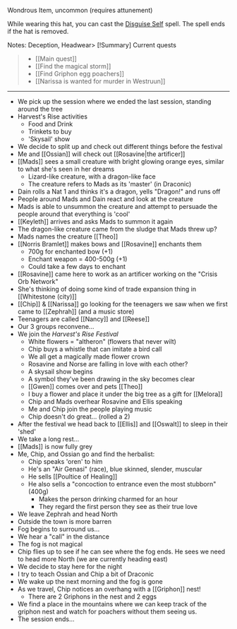 Wondrous Item, uncommon (requires attunement)

While wearing this hat, you can cast the [Disguise Self](https://www.dndbeyond.com/spells/2619102-disguise-self) spell. The spell ends if the hat is removed.

Notes: Deception, Headwear> [!Summary] Current quests
> - [[Main quest]]
> - [[Find the magical storm]]
> - [[Find Griphon egg poachers]]
> - [[Narissa is wanted for murder in Westruun]]

---
- We pick up the session where we ended the last session, standing around the tree
- Harvest's Rise activities
	- Food and Drink
	- Trinkets to buy
	- 'Skysail' show
- We decide to split up and check out different things before the festival
- Me and [[Ossian]] will check out [[Rosavine|the artificer]]
- [[Mads]] sees a small creature with bright glowing orange eyes, similar to what she's seen in her dreams
	- Lizard-like creature, with a dragon-like face
	- The creature refers to Mads as its 'master' (in Draconic)
- Dain rolls a Nat 1 and thinks it's a dragon, yells "Dragon!" and runs off
- People around Mads and Dain react and look at the creature
- Mads is able to unsummon the creature and attempt to persuade the people around that everything is 'cool'
- [[Keyleth]] arrives and asks Mads to summon it again
- The dragon-like creature came from the sludge that Mads threw up?
- Mads names the creature [[Theo]]
- [[Norris Bramlet]] makes bows and [[Rosavine]] enchants them
	- 700g for enchanted bow (+1)
	- Enchant weapon = 400-500g (+1)
	- Could take a few days to enchant
- [[Rosavine]] came here to work as an artificer working on the "Crisis Orb Network"
- She's thinking of doing some kind of trade expansion thing in [[Whitestone (city)]] 
- [[Chip]] & [[Narissa]] go looking for the teenagers we saw when we first came to [[Zephrah]] (and a music store)
- Teenagers are called [[Nancy]] and [[Reese]]
- Our 3 groups reconvene...
- We join the *Harvest's Rise Festival*
	- White flowers = "altheron" (flowers that never wilt)
	- Chip buys a whistle that can imitate a bird call
	- We all get a magically made flower crown
	- Rosavine and Norse are falling in love with each other?
	- A skysail show begins
	- A symbol they've been drawing in the sky becomes clear
	- [[Gwen]] comes over and pets [[Theo]]
	- I buy a flower and place it under the big tree as a gift for [[Melora]]
	- Chip and Mads overhear Rosavine and Ellis speaking
	- Me and Chip join the people playing music
	- Chip doesn't do great... (rolled a 2)
- After the festival we head back to [[Ellis]] and [[Oswalt]] to sleep in their 'shed'
- We take a long rest...
- [[Mads]] is now fully grey
- Me, Chip, and Ossian go and find the herbalist:
	- Chip speaks 'oren' to him
	- He's an "Air Genasi" (race), blue skinned, slender, muscular
	- He sells [[Poultice of Healing]]
	- He also sells a "concoction to entrance even the most stubborn" (400g)
		- Makes the person drinking charmed for an hour
		- They regard the first person they see as their true love
- We leave Zephrah and head North
- Outside the town is more barren
- Fog begins to surround us...
- We hear a "call" in the distance
- The fog is not magical
- Chip flies up to see if he can see where the fog ends. He sees we need to head more North (we are currently heading east)
- We decide to stay here for the night
- I try to teach Ossian and Chip a bit of Draconic
- We wake up the next morning and the fog is gone
- As we travel, Chip notices an overhang with a [[Griphon]] nest!
	- There are 2 Griphons in the nest and 2 eggs
- We find a place in the mountains where we can keep track of the griphon nest and watch for poachers without them seeing us.
- The session ends...
